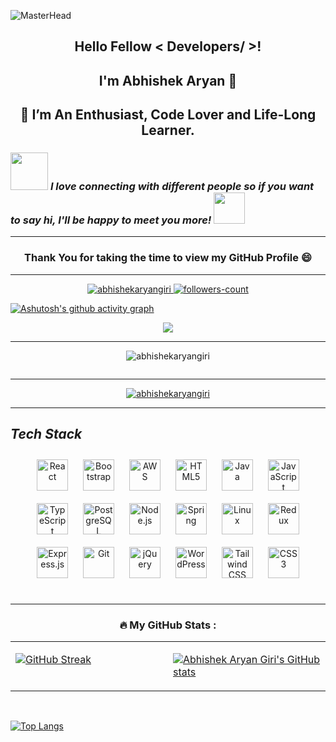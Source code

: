 ![MasterHead](https://res.cloudinary.com/practicaldev/image/fetch/s--xG1gcsyJ--/c_imagga_scale,f_auto,fl_progressive,h_420,q_auto,w_1000/https://thepracticaldev.s3.amazonaws.com/i/h68x0up43hmknl5tjcww.jpg)

##  <p  align="center"> Hello Fellow < Developers/ >! </p>
##  <p  align="center"> I'm Abhishek Aryan 👋</p>
## <p  align="center">  🌱 I’m An Enthusiast, Code Lover and Life-Long Learner. </p>
### <img src="https://media.giphy.com/media/LnQjpWaON8nhr21vNW/giphy.gif" width="60"> <em><b>**I love connecting with different people</b> so if you want to say <b>hi, I'll be happy to meet you more!**</b></em> <img src="https://media.giphy.com/media/7j2hfyeVcDtf2/giphy.gif" width="50" />
---
###  <p  align="center"> Thank You for taking the time to view my GitHub Profile 😄 </p>
---

<!--  profile visitors and followers -->

<!--
 <p align="center"> <img src="https://komarev.com/ghpvc/?username=abhishekaryangiri&label=Profile%20views&color=0e75b6&style=flat" alt="abhishekaryangiri" /> </p>

-->

<p align="center">
    <a href="https://github.com/abhishekaryangiri">
        <img src="https://komarev.com/ghpvc/?username=abhishekaryangiri&label=Profile%20views&color=0e75b6&style=flat" alt="abhishekaryangiri" />
    </a>
    <a href="https://github.com/abhishekaryangiri?tab=followers">
        <img src="https://img.shields.io/github/followers/abhishekaryangiri?label=Followers&style=social" alt="followers-count">
    </a>
</p>



[![Ashutosh's github activity graph](https://github-readme-activity-graph.vercel.app/graph?username=abhishekaryangiri&bg_color=312b2e&color=54f2cb&line=f218e3&point=38f702&area=true&hide_border=true)](https://github.com/ashutosh00710/github-readme-activity-graph)









<p align="center">
<a href="https://github.com/abhishekaryangiri"><span>
<img align="center" src="https://github-profile-summary-cards.vercel.app/api/cards/profile-details?username=abhishekaryangiri&theme=dracula" />
</span></a> </p>
 



---









<p align="center"><img src="https://r7q6w9z6.rocketcdn.me/career/wp-content/uploads/2021/06/2-46.gif" alt="abhishekaryangiri"/></p>

<p align="center"> <a href="https://github.com/ryo-ma/github-profile-trophy"><img src="https://github-profile-trophy.vercel.app/?username=abhishekaryangirih" alt="" /></a> </p>

---

<p align="center"> <a href="https://github.com/abhishekaryangiri/github-profile-trophy"><img src="https://github-profile-trophy.vercel.app/?username=abhishekaryangiri&row=1&column=6&theme=onedark" alt="abhishekaryangiri" /></a> </p>

---










<h2><i>Tech Stack</i></h2>

<div align="center">  
<a href="https://reactjs.org/" target="_blank"><img style="margin: 10px" src="https://profilinator.rishav.dev/skills-assets/react-original-wordmark.svg" alt="React" height="50" /></a>  
<a href="https://getbootstrap.com/docs/3.4/javascript/" target="_blank"><img style="margin: 10px" src="https://profilinator.rishav.dev/skills-assets/bootstrap-plain.svg" alt="Bootstrap" height="50" /></a>  
<a href="https://aws.amazon.com/" target="_blank"><img style="margin: 10px" src="https://profilinator.rishav.dev/skills-assets/amazonwebservices-original-wordmark.svg" alt="AWS" height="50" /></a>  
<a href="https://en.wikipedia.org/wiki/HTML5" target="_blank"><img style="margin: 10px" src="https://profilinator.rishav.dev/skills-assets/html5-original-wordmark.svg" alt="HTML5" height="50" /></a>  
<a href="https://www.java.com/" target="_blank"><img style="margin: 10px" src="https://profilinator.rishav.dev/skills-assets/java-original-wordmark.svg" alt="Java" height="50" /></a>  
<a href="https://www.javascript.com/" target="_blank"><img style="margin: 10px" src="https://profilinator.rishav.dev/skills-assets/javascript-original.svg" alt="JavaScript" height="50" /></a>  
<a href="https://www.typescriptlang.org/" target="_blank"><img style="margin: 10px" src="https://profilinator.rishav.dev/skills-assets/typescript-original.svg" alt="TypeScript" height="50" /></a>  
<a href="https://www.postgresql.org/" target="_blank"><img style="margin: 10px" src="https://profilinator.rishav.dev/skills-assets/postgresql-original-wordmark.svg" alt="PostgreSQL" height="50" /></a>  
<a href="https://nodejs.org/" target="_blank"><img style="margin: 10px" src="https://profilinator.rishav.dev/skills-assets/nodejs-original-wordmark.svg" alt="Node.js" height="50" /></a>  
<a href="https://docs.spring.io/spring-framework/docs/3.0.x/reference/expressions.html#:~:text=The%20Spring%20Expression%20Language%20(SpEL,and%20basic%20string%20templating%20functionality." target="_blank"><img style="margin: 10px" src="https://profilinator.rishav.dev/skills-assets/springio-icon.svg" alt="Spring" height="50" /></a>  
<a href="https://www.linux.org/" target="_blank"><img style="margin: 10px" src="https://profilinator.rishav.dev/skills-assets/linux-original.svg" alt="Linux" height="50" /></a>  
<a href="https://redux.js.org/" target="_blank"><img style="margin: 10px" src="https://profilinator.rishav.dev/skills-assets/redux-original.svg" alt="Redux" height="50" /></a>  
<a href="https://expressjs.com/" target="_blank"><img style="margin: 10px" src="https://profilinator.rishav.dev/skills-assets/express-original-wordmark.svg" alt="Express.js" height="50" /></a>  
<a href="https://github.com/" target="_blank"><img style="margin: 10px" src="https://profilinator.rishav.dev/skills-assets/git-scm-icon.svg" alt="Git" height="50" /></a>  
<a href="https://jquery.com/" target="_blank"><img style="margin: 10px" src="https://profilinator.rishav.dev/skills-assets/jquery.png" alt="jQuery" height="50" /></a>  
<a href="https://wordpress.com/" target="_blank"><img style="margin: 10px" src="https://profilinator.rishav.dev/skills-assets/wordpress.png" alt="WordPress" height="50" /></a>  
<a href="https://www.tailwindcss.com/" target="_blank"><img style="margin: 10px" src="https://profilinator.rishav.dev/skills-assets/tailwindcss.svg" alt="Tailwind CSS" height="50" /></a>  
<a href="https://www.w3schools.com/css/" target="_blank"><img style="margin: 10px" src="https://profilinator.rishav.dev/skills-assets/css3-original-wordmark.svg" alt="CSS3" height="50" /></a>  
</div>  

<br/>  












<!-- ###   <p align="center"> :hammer_and_wrench: Languages and Tools :    </p>  -->



 





---
###  <p align="center">  :fire: My GitHub Stats :  </p>



  
  
  <table><tr><td valign="top" width="50%">
  
  
  
[![GitHub Streak](http://github-readme-streak-stats.herokuapp.com?user=abhishekaryangiri&theme=dark&background=000000)](https://git.io/streak-stats)

</td><td valign="top" width="50%">







<!----------------------------------- GitHub Stats Section ------------------------------------>



[![Abhishek Aryan Giri's GitHub stats](https://github-readme-stats.vercel.app/api?username=abhishekaryangiri&show_icons=true&theme=radical)](https://github.com/abhishekaryangiri)

</td></tr></table>  

<br/>


  [![Top Langs](https://github-readme-stats.vercel.app/api/top-langs/?username=abhishekaryangiri&layout=compact&theme=vision-friendly-dark)](https://github.com/abhishekaryangiri/github-readme-stats)
<p align="center"> </p>  

<!----------------------------------- Top Repository Section ------------------------------------>


<!--
**AbhishekAryanWeb170901/AbhishekAryanWeb170901** is a ✨ _special_ ✨ repository because its `README.md` (this file) appears on your GitHub profile.

Here are some ideas to get you started:


- 🌱 I’m An Enthusiast, Code Lover and Life-Long Learner.
- 👯 I’m looking to collaborate on ...

- 💬 Ask me about tech.
- 📫 How to reach me: Linkedin @iamabhishekaryan

- ⚡ Fun fact: 
-->
